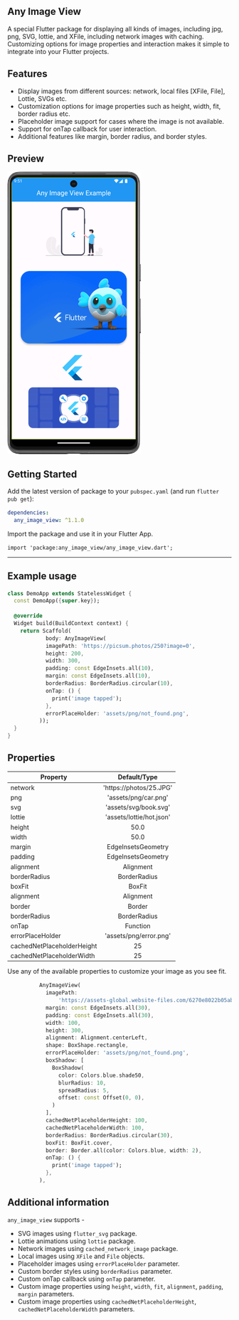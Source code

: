 ## Any Image View

A special Flutter package for displaying all kinds of images, including jpg, png, SVG, lottie, and
XFile, including network images with caching.
Customizing options for image properties and interaction makes it simple to integrate into your
Flutter projects.

## Features

- Display images from different sources: network, local files [XFile, File], Lottie, SVGs etc.
- Customization options for image properties such as height, width, fit, border radius etc.
- Placeholder image support for cases where the image is not available.
- Support for onTap callback for user interaction.
- Additional features like margin, border radius, and border styles.

## Preview

<img src="https://raw.githubusercontent.com/farhansadikgalib/any_image_view/main/raw/gif.gif" width="300"/>

## Getting Started

Add the latest version of package to your `pubspec.yaml` (and run `flutter pub get`):

```yaml
dependencies:
  any_image_view: ^1.1.0
```

Import the package and use it in your Flutter App.

```import
import 'package:any_image_view/any_image_view.dart';
```

<hr>

## Example usage

``` dart
class DemoApp extends StatelessWidget {
  const DemoApp({super.key});

  @override
  Widget build(BuildContext context) {
    return Scaffold(
            body: AnyImageView(
            imagePath: 'https://picsum.photos/250?image=0',
            height: 200,
            width: 300,
            padding: const EdgeInsets.all(10),
            margin: const EdgeInsets.all(10),
            borderRadius: BorderRadius.circular(10),
            onTap: () {
              print('image tapped');
            },
            errorPlaceHolder: 'assets/png/not_found.png',
          ));
  }
}
```

## Properties

| Property                   |       Default/Type       |
|----------------------------|:------------------------:|
| network                    | 'https://photos/25.JPG'  |
| png                        |   'assets/png/car.png'   |
| svg                        |  'assets/svg/book.svg'   |
| lottie                     | 'assets/lottie/hot.json' |
| height                     |           50.0           |
| width                      |           50.0           |
| margin                     |    EdgeInsetsGeometry    |
| padding                    |    EdgeInsetsGeometry    |
| alignment                  |        Alignment         |
| borderRadius               |       BorderRadius       |
| boxFit                     |          BoxFit          |
| alignment                  |        Alignment         |
| border                     |          Border          |
| borderRadius               |       BorderRadius       |
| onTap                      |         Function         |
| errorPlaceHolder           |  'assets/png/error.png'  |
| cachedNetPlaceholderHeight |            25            |
| cachedNetPlaceholderWidth  |            25            |

Use any of the available properties to customize your image as you see fit.

``` dart
          AnyImageView(
            imagePath:
                'https://assets-global.website-files.com/6270e8022b05abb840d27d6f/6308d1ab615e60c9047c9d06_AppDev_Flutter-tools.png',
            margin: const EdgeInsets.all(30),
            padding: const EdgeInsets.all(30),
            width: 100,
            height: 300,
            alignment: Alignment.centerLeft,
            shape: BoxShape.rectangle,
            errorPlaceHolder: 'assets/png/not_found.png',
            boxShadow: [
              BoxShadow(
                color: Colors.blue.shade50,
                blurRadius: 10,
                spreadRadius: 5,
                offset: const Offset(0, 0),
              )
            ],
            cachedNetPlaceholderHeight: 100,
            cachedNetPlaceholderWidth: 100,
            borderRadius: BorderRadius.circular(30),
            boxFit: BoxFit.cover,
            border: Border.all(color: Colors.blue, width: 2),
            onTap: () {
              print('image tapped');
            },
          ),

```

## Additional information

`any_image_view` supports -

- SVG images using `flutter_svg` package.
- Lottie animations using `lottie` package.
- Network images using `cached_network_image` package.
- Local images using `XFile` and `File` objects.
- Placeholder images using `errorPlaceHolder` parameter.
- Custom border styles using `borderRadius` parameter.
- Custom onTap callback using `onTap` parameter.
- Custom image properties using `height`, `width`, `fit`, `alignment`, `padding`, `margin`
  parameters.
- Custom image properties using `cachedNetPlaceholderHeight`, `cachedNetPlaceholderWidth`
  parameters.

[//]: # (## Screenshot)

[//]: # ()
[//]: # (<table align="left" style="margin: 0px auto;">)

[//]: # (  <tr>)

[//]: # (    <td>)

[//]: # (        <div style="text-align: center;">)

[//]: # (            <img src="https://raw.githubusercontent.com/farhansadikgalib/any_image_view/main/raw/gif.gif" height="250px"/>)

[//]: # (        </div>)

[//]: # (    </td>)

[//]: # (    <td>)

[//]: # (        <div style="text-align: center;">)

[//]: # (            <img src="https://raw.githubusercontent.com/farhansadikgalib/any_image_view/main/raw/ss.png" height="250px"/>)

[//]: # (        </div>)

[//]: # (    </td>)

[//]: # ()
[//]: # (</table>)


